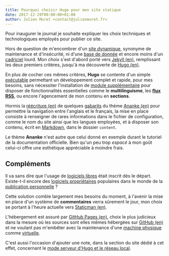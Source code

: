 ```yaml
---
title: Pourquoi choisir Hugo pour mon site statique
date: 2017-12-29T00:00:00+01:00
author: Julien Muret <contact@julienmuret.fr>
---
```


Pour inaugurer le journal je souhaite expliquer les choix techniques et
technologiques employés pour publier ce site.

<!-- more -->

Hors de question de m'encombrer d'un [site dynamique], synonyme de maintenance
et d'insécurité, ni d'une [base de donnée] et encore moins d'un [cadriciel]
lourd. Mon choix s'est d'abord porté vers [Jekyll (en)], remplissant les deux
premiers critères, jusqu'à ma découverte de [Hugo (en)].

En plus de cocher ces mêmes critères, __Hugo__ se contente d'un simple
[exécutable] permettant un développement complet et rapide, pour mes besoins,
sans nécessiter l'installation de [module supplémentaire] pour disposer de
fonctionnalités essentielles comme le __multilinguisme__, les __[flux RSS]__,
ou encore l'agencement de mon contenu en __sections__.

Hormis la [réécriture (en)] de quelques [gabarits] du thème [Ananke (en)] pour
permettre la navigation entre l'anglais et le français, la mise en place
consiste à renseigner de rares informations dans le fichier de configuration,
comme le nom du site ainsi que les langues employées, et à disposer son
contenu, écrit en [Markdown], dans le dossier `content`.

Le thème __Ananke__ n'est autre que celui donné en exemple durant le tutoriel
de la documentation officielle. Bien qu'un peu trop *espacé* à mon goût
celui-ci offre une esthétique appréciable à moindre frais.

## Compléments

Il va sans dire que l'usage de [logiciels libres] était inscrit dès le départ.
Existe-t-il encore des [logiciels propriétaires] populaires dans le monde de la
[publication personnelle] ?

Cette solution comble largement mes besoins du moment, à l'avenir la mise en
place d'un système de __commentaires__ verra sûrement le jour, mon choix se
portant à l'heure actuelle vers [Staticman (en)].

L'hébergement est assuré par [GitHub Pages (en)], choix le plus judicieux dans
la mesure où les sources sont elles mêmes hébergées sur [GitHub (en)] et ne
voulant pas m'embêter avec la maintenance d'une [machine physique] comme
[virtuelle].

C'est aussi l'occasion d'ajouter une note, dans la section du site dédié à cet
effet, concernant le [mode serveur d'Hugo et le réseau local].

<!--Liens externes et références-->

[exécutable]: https://fr.wikipedia.org/wiki/Fichier_ex%C3%A9cutable
[site dynamique]: https://fr.wikipedia.org/wiki/Page_web_dynamique
[base de donnée]: https://fr.wikipedia.org/wiki/Base_de_donn%C3%A9es
[cadriciel]: https://fr.wikipedia.org/wiki/Framework
[Jekyll (en)]: https://jekyllrb.com/
[Markdown]: https://fr.wikipedia.org/wiki/Markdown
[Hugo (en)]: https://gohugo.io/
[module supplémentaire]: https://fr.wikipedia.org/wiki/Plugin
[flux RSS]: https://fr.wikipedia.org/wiki/RSS
[gabarits]: https://fr.wikipedia.org/wiki/Gabarit_(mise_en_page)
[Ananke (en)]: https://github.com/budparr/gohugo-theme-ananke
[réécriture (en)]: https://en.wikipedia.org/wiki/Overwriting_(computer_science)
[logiciels libres]: https://fr.wikipedia.org/wiki/Logiciel_libre
[logiciels propriétaires]: https://fr.wikipedia.org/wiki/Logiciel_propri%C3%A9taire
[publication personnelle]: https://fr.wikipedia.org/wiki/Blog
[Staticman (en)]: https://staticman.net/
[GitHub Pages (en)]: https://pages.github.com/
[GitHub (en)]: https://github.com/
[machine physique]: https://fr.wikipedia.org/wiki/Serveur_informatique
[virtuelle]: https://fr.wikipedia.org/wiki/Serveur_d%C3%A9di%C3%A9_virtuel
[mode serveur d'Hugo et le réseau local]: ../../notes/hugo-server-local-network
